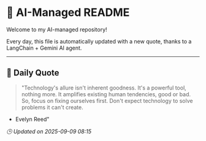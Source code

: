 # 🧠 AI-Managed README

Welcome to my AI-managed repository!

Every day, this file is automatically updated with a new quote, thanks to a LangChain + Gemini AI agent.

---

## 📅 Daily Quote

> "Technology's allure isn't inherent goodness.
It's a powerful tool, nothing more.
It amplifies existing human tendencies, good or bad.
So, focus on fixing ourselves first.
Don't expect technology to solve problems it can't create.

- Evelyn Reed"

*🕒 Updated on 2025-09-09 08:15*